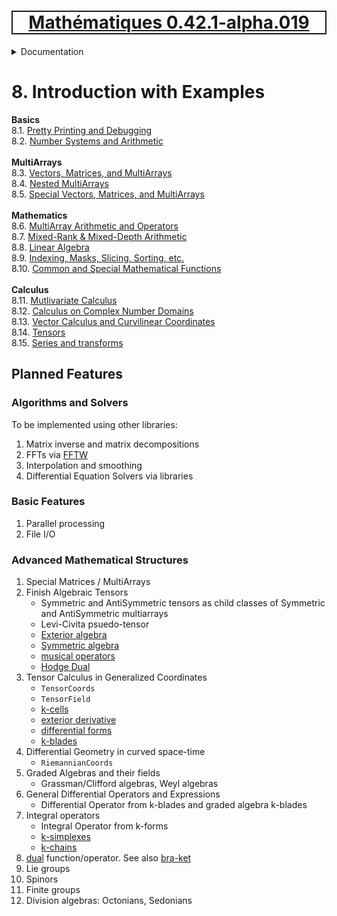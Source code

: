 [<h1 style='border: 2px solid; text-align: center'>Mathématiques 0.42.1-alpha.019</h1>](../../README.md)

<details>

<summary>Documentation</summary>

# [Documentation](../README.md)<br>
Chapter 1. [License](../license/README.md)<br>
Chapter 2. [About](../about/README.md)<br>
Chapter 3. [Why?](../why/README.md)<br>
Chapter 4. [Objectives](../objectives/README.md)<br>
Chapter 5. [Versioning](../versioning/README.md)<br>
Chapter 6. [Status & Release Notes](../status-release/README.md)<br>
Chapter 7. [Upcoming Development](../development-schedule/README.md)<br>
Chapter 8. _Introduction with Examples_ <br>
Chapter 9. [Installation](../installation/README.md)<br>
Chapter 10. [Your First Mathématiques Project](../first-project/README.md)<br>
Chapter 11. [Usage Guide: Syntax, Data Types, Functions, etc](../user-guide/README.md)<br>
Chapter 12. [Benchmarks](../benchmarks/README.md)<br>
Chapter 13. [Tests](../test/README.md)<br>
Chapter 14. [Developer Guide: Modifying and Extending Mathématiques](../developer-guide/README.md)<br>


</details>



# 8. Introduction with Examples

**Basics**<br>
8.1. [Pretty Printing and Debugging](print-debug/README.md)<br>
8.2. [Number Systems and Arithmetic](numbers/README.md)<br>
<br>**MultiArrays**<br>
8.3. [Vectors, Matrices, and MultiArrays](multiarrays/README.md)<br>
8.4. [Nested MultiArrays](nested-multiarrays/README.md)<br>
8.5. [Special Vectors, Matrices, and MultiArrays](special-multiarrays/README.md)<br>
<br>**Mathematics**<br>
8.6. [MultiArray Arithmetic and Operators](multiarray-arithmetic/README.md)<br>
8.7. [Mixed-Rank & Mixed-Depth Arithmetic](arithmetic-mixed/README.md)<br>
8.8. [Linear Algebra](linear-algebra/README.md)<br>
8.9. [Indexing, Masks, Slicing, Sorting, etc.](sort-mask-slice/README.md)<br>
8.10. [Common and Special Mathematical Functions](math-functions/README.md)<br>
<br>**Calculus**<br>
8.11. [Mutlivariate Calculus](multi-var-calculus/README.md)<br>
8.12. [Calculus on Complex Number Domains](complex-calculus/README.md)<br>
8.13. [Vector Calculus and Curvilinear Coordinates](vector-calculus/README.md)<br>
8.14. [Tensors](tensors/README.md)<br>
8.15. [Series and transforms](series-transforms/README.md)<br>


## Planned Features



### Algorithms and Solvers

To be implemented using other libraries:

1. Matrix inverse and matrix decompositions
1. FFTs via [FFTW](https://en.wikipedia.org/wiki/FFTW)
1. Interpolation and smoothing
1. Differential Equation Solvers via libraries

### Basic Features

1. Parallel processing
1. File I/O

### Advanced Mathematical Structures

1. Special Matrices / MultiArrays
1. Finish Algebraic Tensors
    + Symmetric and AntiSymmetric tensors as child classes of Symmetric and AntiSymmetric multiarrays
    + Levi-Civita psuedo-tensor
    + [Exterior algebra](https://en.wikipedia.org/wiki/Exterior_algebra)
    + [Symmetric algebra](https://en.wikipedia.org/wiki/Symmetric_algebra)
    + [musical operators](https://en.wikipedia.org/wiki/Musical_isomorphism)
    + [Hodge Dual](https://en.wikipedia.org/wiki/Hodge_star_operator)
1. Tensor Calculus in Generalized Coordinates
    + `TensorCoords`
    + `TensorField`
    + [k-cells](https://en.wikipedia.org/wiki/K-cell_(mathematics))
    + [exterior derivative](https://en.wikipedia.org/wiki/Exterior_derivative)
    + [differential forms](https://en.wikipedia.org/wiki/Differential_form)
    + [k-blades](https://en.wikipedia.org/wiki/Blade_(geometry))
1. Differential Geometry in curved space-time
    + `RiemannianCoords`
1. Graded Algebras and their fields
    + Grassman/Clifford algebras, Weyl algebras
1. General Differential Operators and Expressions
    + Differential Operator from k-blades and graded algebra k-blades
1. Integral operators
    + Integral Operator from k-forms
    + [k-simplexes](https://en.wikipedia.org/wiki/Simplex)
    + [k-chains](https://en.wikipedia.org/wiki/Chain_(algebraic_topology))
1. [dual](https://en.wikipedia.org/wiki/Duality_(mathematics)) function/operator. See also [bra-ket](https://en.wikipedia.org/wiki/Bra%E2%80%93ket_notation)
1. Lie groups
1. Spinors
1. Finite groups
1. Division algebras: Octonians, Sedonians

